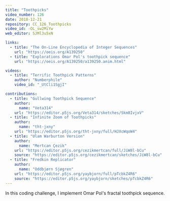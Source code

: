 ```yaml
---
title: "Toothpicks"
video_number: 126
date: 2018-12-21
repository: CC_126_Toothpicks
video_id: -OL_sw2MiYw
web_editor: SJMl3u5xN

links:
  - title: "The On-Line Encyclopedia of Integer Sequences"
    url: "https://oeis.org/A139250"
  - title: "Explorations Omar Pol's toothpick sequence"
    url: "https://oeis.org/A139250/a139250.anim.html"

videos:
  - title: "Terrific Toothpick Patterns"
    author: "Numberphile"
    video_id: "_UtCli1SgjI"

contributions:
  - title: "Gullwing Toothpick Sequence"
    author:
      name: "Veta314"
    url: "https://editor.p5js.org/Veta314/sketches/Skm8IvjxV"
  - title: "Infinite Zoom of Toothpicks"
    author:
      name: "tht-jxny"
    url: "https://editor.p5js.org/tht-jxny/full/HJXcWqoW4"
  - title: "Ulam Warburton Version"
    author:
      name: "Mertcan Çezik"
    url: "https://editor.p5js.org/cezikmertcan/full/JiW8l-bCu"
    source: "https://editor.p5js.org/cezikmertcan/sketches/JiW8l-bCu"
  - title: "Fredkin Replicator"
    author:
      name: "Oddbjørn Sjøgren"
    url: "https://editor.p5js.org/yaybjorn/full/pTcbkZ4R6"
    source: "https://editor.p5js.org/yaybjorn/sketches/pTcbkZ4R6"
---
```


In this coding challenge, I implement Omar Pol's fractal toothpick sequence.
